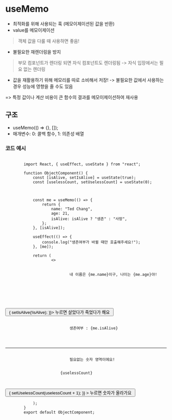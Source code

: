 # useMemo
- 최적화를 위해 사용되는 훅 (메모이제이션된 값을 반환)
- value를 메모이제이션
> 객체 값을 다룰 때 사용하면 좋음!
- 불필요한 재렌더링을 방지
> 부모 컴포넌트가 렌더링 되면 자식 컴포넌트도 렌더링됨 -> 자식 입장에서는 필요 없는 렌더링
- 값을 재활용하기 위해 메모리를 따로 소비해서 저장! -> 불필요한 값에서 사용하는 경우 성능에 영향을 줄 수도 있음

=> 특정 값이나 계산 비용이 큰 함수의 결과를 메모이제이션하여 재사용

## 구조
- useMemo(() => {}, []);
- 매개변수: 0: 콜백 함수, 1: 의존성 배열

### 코드 예시
<pre>
    <code>
        import React, { useEffect, useState } from "react";

        function ObjectComponent() {
            const [isAlive, setIsAlive] = useState(true);
            const [uselessCount, setUselessCount] = useState(0);

            <!-- const me = {
                name: "Ted Chang",
                age: 21,
                isAlive: isAlive ? "생존" : "사망",
            }; -->

            const me = useMemo(() => {
                return {
                    name: "Ted Chang",
                    age: 21,
                    isAlive: isAlive ? "생존" : "사망",
                };
            }, [isAlive]);

            useEffect(() => {
                console.log("생존여부가 바뀔 때만 호출해주세요!");
            }, [me]);

            return (
                    <>
                        <div>
                            내 이름은 {me.name}이구, 나이는 {me.age}야!
                        </div>
                        <br />
                        <div>
                            <button onClick={() => { setIsAlive(!isAlive); }}> 누르면 살았다가 죽었다가 해요 </button>
                            <br />
                            생존여부 : {me.isAlive}
                        </div>
                        <hr />
                            필요없는 숫자 영역이에요!
                        <br />
                        {uselessCount}
                        <br />
                        <button onClick={() => { setUselessCount(uselessCount + 1); }} > 누르면 숫자가 올라가요 </button>
                    </>
            );
        }
        export default ObjectComponent;
    </code>
</pre>